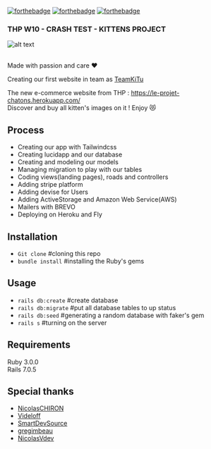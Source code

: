    [![forthebadge](https://forthebadge.com/images/badges/made-with-ruby.svg)](https://forthebadge.com)
   [![forthebadge](https://forthebadge.com/images/badges/no-ragrets.svg)](https://forthebadge.com)
   [![forthebadge](https://forthebadge.com/images/badges/powered-by-coffee.svg)](https://forthebadge.com)
   
   ### THP W10 - CRASH TEST - KITTENS PROJECT

![alt text](https://lh3.googleusercontent.com/erNBKisJ1SUcMbK4owjy-t3m62RamihN0MhXL28zrzBVlK_QFT8LqlA3rVkIC8AH2L8X4k_l9c0Fz70MUc3H3F0nlc7DfyMG9DXsNxQz)

<br>
Made with passion and care ❤️ 

Creating our first website in team as [TeamKiTu](https://github.com/TeamKiTu)

The new e-commerce website from THP : https://le-projet-chatons.herokuapp.com/
<br>
Discover and buy all kitten's images on it ! Enjoy 😻


## Process

* Creating our app with Tailwindcss
* Creating lucidapp and our database
* Creating and modeling our models
* Managing migration to play with our tables
* Coding views(landing pages), roads and controllers
* Adding stripe platform
* Adding devise for Users
* Adding ActiveStorage and Amazon Web Service(AWS)
* Mailers with BREVO
* Deploying on Heroku and Fly

## Installation

* `Git clone` #cloning this repo
* `bundle install` #installing the Ruby's gems


## Usage

* `rails db:create` #create database
* `rails db:migrate` #put all database tables to up status
* `rails db:seed` #generating a random database with faker's gem
* `rails s` #turning on the server

## Requirements

Ruby 3.0.0  
Rails 7.0.5

## Special thanks

- [NicolasCHIRON](https://github.com/NicolasCHIRON)
- [Videloff](https://github.com/Videloff)
- [SmartDevSource](https://github.com/SmartDevSource)
- [gregimbeau](https://github.com/gregimbeau)
- [NicolasVdev](https://github.com/NicolasVdev)
